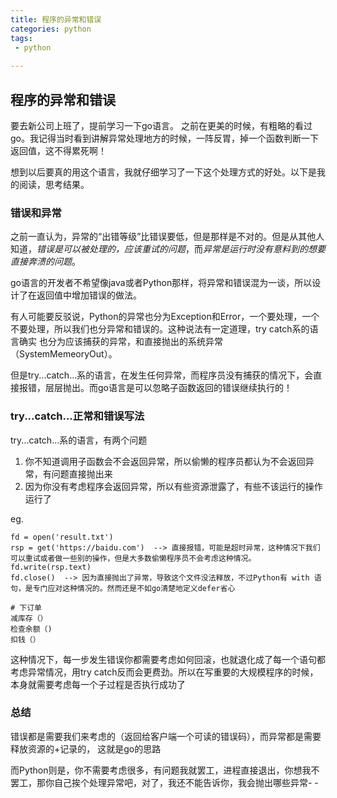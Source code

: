 ```yaml
---
title: 程序的异常和错误
categories: python
tags:
 - python
 
---
```

## 程序的异常和错误

要去新公司上班了，提前学习一下go语言。 之前在更美的时候，有粗略的看过go。我记得当时看到讲解异常处理地方的时候，一阵反胃，掉一个函数判断一下返回值，这不得累死啊！

想到以后要真的用这个语言，我就仔细学习了一下这个处理方式的好处。以下是我的阅读，思考结果。

### 错误和异常

之前一直认为，异常的“出错等级”比错误要低，但是那样是不对的。但是从其他人知道，*错误是可以被处理的，应该重试的问题*，而*异常是运行时没有意料到的想要直接奔溃的问题*。

go语言的开发者不希望像java或者Python那样，将异常和错误混为一谈，所以设计了在返回值中增加错误的做法。

有人可能要反驳说，Python的异常也分为Exception和Error，一个要处理，一个不要处理，所以我们也分异常和错误的。这种说法有一定道理，try catch系的语言确实
也分为应该捕获的异常，和直接抛出的系统异常（SystemMemeoryOut）。

但是try...catch...系的语言，在发生任何异常，而程序员没有捕获的情况下，会直接报错，层层抛出。而go语言是可以忽略子函数返回的错误继续执行的！

### try...catch...正常和错误写法
try...catch...系的语言，有两个问题

1. 你不知道调用子函数会不会返回异常，所以偷懒的程序员都认为不会返回异常，有问题直接抛出来
2. 因为你没有考虑程序会返回异常，所以有些资源泄露了，有些不该运行的操作运行了

eg.

```bad python
fd = open('result.txt')
rsp = get('https://baidu.com')  --> 直接报错，可能是超时异常，这种情况下我们可以重试或者做一些别的操作，但是大多数偷懒程序员不会考虑这种情况。
fd.write(rsp.text)
fd.close()  --> 因为直接抛出了异常，导致这个文件没法释放，不过Python有 with 语句，是专门应对这种情况的。然而还是不如go清楚地定义defer省心
```

```bad python
# 下订单
减库存（）
检查余额（)
扣钱（）
```
这种情况下，每一步发生错误你都需要考虑如何回滚，也就退化成了每一个语句都考虑异常情况，用try catch反而会更费劲。所以在写重要的大规模程序的时候，本身就需要考虑每一个子过程是否执行成功了

### 总结

错误都是需要我们来考虑的（返回给客户端一个可读的错误码），而异常都是需要释放资源的+记录的， 这就是go的思路

而Python则是，你不需要考虑很多，有问题我就罢工，进程直接退出，你想我不罢工，那你自己挨个处理异常吧，对了，我还不能告诉你，我会抛出哪些异常- -
